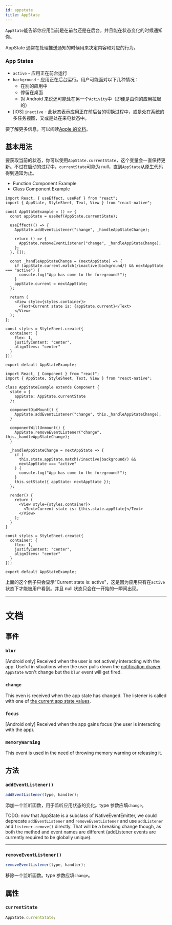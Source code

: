 ```yaml
---
id: appstate
title: AppState
---
```


`AppState`能告诉你应用当前是在前台还是在后台，并且能在状态变化的时候通知你。

AppState 通常在处理推送通知的时候用来决定内容和对应的行为。

### App States

* `active` - 应用正在前台运行
* `background` - 应用正在后台运行。用户可能面对以下几种情况：
  * 在别的应用中
  * 停留在桌面
  * 对 Android 来说还可能处在另一个`Activity`中（即便是由你的应用拉起的）
* [iOS] `inactive` - 此状态表示应用正在前后台的切换过程中，或是处在系统的多任务视图，又或是处在来电状态中。

要了解更多信息，可以阅读[Apple 的文档](https://developer.apple.com/documentation/uikit/app_and_scenes/managing_your_app_s_life_cycle)。

## 基本用法

要获取当前的状态，你可以使用`AppState.currentState`，这个变量会一直保持更新。不过在启动的过程中，`currentState`可能为 null，直到`AppState`从原生代码得到通知为止。

<div class="toggler">
  <ul role="tablist" class="toggle-syntax">
    <li id="functional" class="button-functional" aria-selected="false" role="tab" tabindex="0" aria-controls="functionaltab" onclick="displayTabs('syntax', 'functional')">
      Function Component Example
    </li>
    <li id="classical" class="button-classical" aria-selected="false" role="tab" tabindex="0" aria-controls="classicaltab" onclick="displayTabs('syntax', 'classical')">
      Class Component Example
    </li>
  </ul>
</div>

<block class="functional syntax" />

```SnackPlayer name=AppState%20Function%20Component%20Example
import React, { useEffect, useRef } from "react";
import { AppState, StyleSheet, Text, View } from "react-native";

const AppStateExample = () => {
  const appState = useRef(AppState.currentState);

  useEffect(() => {
    AppState.addEventListener("change", _handleAppStateChange);

    return () => {
      AppState.removeEventListener("change", _handleAppStateChange);
    };
  }, []);

  const _handleAppStateChange = (nextAppState) => {
    if (appState.current.match(/inactive|background/) && nextAppState === "active") {
      console.log("App has come to the foreground!");
    }
    appState.current = nextAppState;
  };

  return (
    <View style={styles.container}>
      <Text>Current state is: {appState.current}</Text>
    </View>
  );
};

const styles = StyleSheet.create({
  container: {
    flex: 1,
    justifyContent: "center",
    alignItems: "center"
  }
});

export default AppStateExample;
```

<block class="classical syntax" />

```SnackPlayer name=AppState%20Class%20Component%20Example
import React, { Component } from "react";
import { AppState, StyleSheet, Text, View } from "react-native";

class AppStateExample extends Component {
  state = {
    appState: AppState.currentState
  };

  componentDidMount() {
    AppState.addEventListener("change", this._handleAppStateChange);
  }

  componentWillUnmount() {
    AppState.removeEventListener("change", this._handleAppStateChange);
  }

  _handleAppStateChange = nextAppState => {
    if (
      this.state.appState.match(/inactive|background/) &&
      nextAppState === "active"
    ) {
      console.log("App has come to the foreground!");
    }
    this.setState({ appState: nextAppState });
  };

  render() {
    return (
      <View style={styles.container}>
        <Text>Current state is: {this.state.appState}</Text>
      </View>
    );
  }
}

const styles = StyleSheet.create({
  container: {
    flex: 1,
    justifyContent: "center",
    alignItems: "center"
  }
});

export default AppStateExample;
```

<block class="endBlock syntax" />

上面的这个例子只会显示"Current state is: active"，这是因为应用只有在`active`状态下才能被用户看到。并且 null 状态只会在一开始的一瞬间出现。

---

# 文档

## 事件

### `blur`

[Android only] Received when the user is not actively interacting with the app. Useful in situations when the user pulls down the [notification drawer](https://developer.android.com/guide/topics/ui/notifiers/notifications#bar-and-drawer). `AppState` won't change but the `blur` event will get fired.

### `change`

This even is received when the app state has changed. The listener is called with one of [the current app state values](appstate.md#app-states).

### `focus`

[Android only] Received when the app gains focus (the user is interacting with the app).

### `memoryWarning`

This event is used in the need of throwing memory warning or releasing it.

## 方法

### `addEventListener()`

```jsx
addEventListener(type, handler);
```

添加一个监听函数，用于监听应用状态的变化。type 参数应填`change`。

TODO: now that AppState is a subclass of NativeEventEmitter, we could deprecate `addEventListener` and `removeEventListener` and use `addListener` and `listener.remove()` directly. That will be a breaking change though, as both the method and event names are different (addListener events are currently required to be globally unique).

---

### `removeEventListener()`

```jsx
removeEventListener(type, handler);
```

移除一个监听函数。type 参数应填`change`。

## 属性

### `currentState`

```jsx
AppState.currentState;
```
